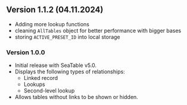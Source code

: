 ## Version 1.1.2 (04.11.2024)

- Adding more lookup functions
- cleaning `AllTables` object for better performance with bigger bases
- storing `ACTIVE_PRESET_ID` into local storage

### Version 1.0.0

- Initial release with SeaTable v5.0.
- Displays the following types of relationships:
  - Linked record
  - Lookups
  - Second-level lookup
- Allows tables without links to be shown or hidden.
